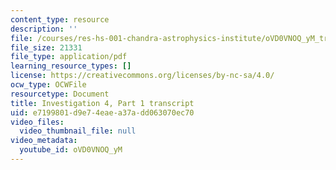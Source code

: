 ```yaml
---
content_type: resource
description: ''
file: /courses/res-hs-001-chandra-astrophysics-institute/oVD0VNOQ_yM_transcript.pdf
file_size: 21331
file_type: application/pdf
learning_resource_types: []
license: https://creativecommons.org/licenses/by-nc-sa/4.0/
ocw_type: OCWFile
resourcetype: Document
title: Investigation 4, Part 1 transcript
uid: e7199801-d9e7-4eae-a37a-dd063070ec70
video_files:
  video_thumbnail_file: null
video_metadata:
  youtube_id: oVD0VNOQ_yM
---
```

